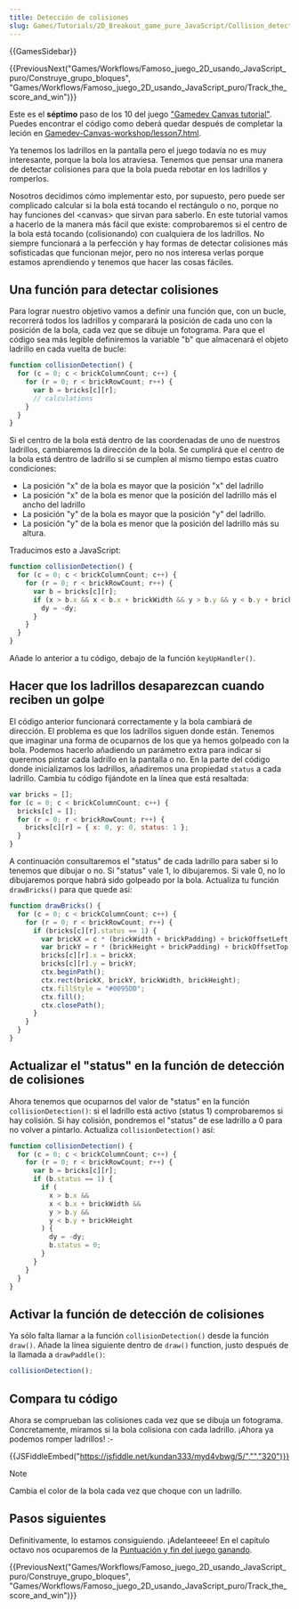 ```yaml
---
title: Detección de colisiones
slug: Games/Tutorials/2D_Breakout_game_pure_JavaScript/Collision_detection
---
```


{{GamesSidebar}}

{{PreviousNext("Games/Workflows/Famoso_juego_2D_usando_JavaScript_puro/Construye_grupo_bloques", "Games/Workflows/Famoso_juego_2D_usando_JavaScript_puro/Track_the_score_and_win")}}

Este es el **séptimo** paso de los 10 del juego ["Gamedev Canvas tutorial"](/es/docs/Games/Workflows/Breakout_game_from_scratch). Puedes encontrar el código como deberá quedar después de completar la leción en [Gamedev-Canvas-workshop/lesson7.html](https://github.com/end3r/Gamedev-Canvas-workshop/blob/gh-pages/lesson07.html).

Ya tenemos los ladrillos en la pantalla pero el juego todavía no es muy interesante, porque la bola los atraviesa. Tenemos que pensar una manera de detectar colisiones para que la bola pueda rebotar en los ladrillos y romperlos.

Nosotros decidimos cómo implementar esto, por supuesto, pero puede ser complicado calcular si la bola está tocando el rectángulo o no, porque no hay funciones del &#x3C;canvas> que sirvan para saberlo. En este tutorial vamos a hacerlo de la manera más fácil que existe: comprobaremos si el centro de la bola está tocando (colisionando) con cualquiera de los ladrillos. No siempre funcionará a la perfección y hay formas de detectar colisiones más sofisticadas que funcionan mejor, pero no nos interesa verlas porque estamos aprendiendo y tenemos que hacer las cosas fáciles.

## Una función para detectar colisiones

Para lograr nuestro objetivo vamos a definir una función que, con un bucle, recorrerá todos los ladrillos y comparará la posición de cada uno con la posición de la bola, cada vez que se dibuje un fotograma. Para que el código sea más legible definiremos la variable "b" que almacenará el objeto ladrillo en cada vuelta de bucle:

```js
function collisionDetection() {
  for (c = 0; c < brickColumnCount; c++) {
    for (r = 0; r < brickRowCount; r++) {
      var b = bricks[c][r];
      // calculations
    }
  }
}
```

Si el centro de la bola está dentro de las coordenadas de uno de nuestros ladrillos, cambiaremos la dirección de la bola. Se cumplirá que el centro de la bola está dentro de ladrillo si se cumplen al mismo tiempo estas cuatro condiciones:

- La posición "x" de la bola es mayor que la posición "x" del ladrillo
- La posición "x" de la bola es menor que la posición del ladrillo más el ancho del ladrillo
- La posición "y" de la bola es mayor que la posición "y" del ladrillo.
- La posición "y" de la bola es menor que la posición del ladrillo más su altura.

Traducimos esto a JavaScript:

```js
function collisionDetection() {
  for (c = 0; c < brickColumnCount; c++) {
    for (r = 0; r < brickRowCount; r++) {
      var b = bricks[c][r];
      if (x > b.x && x < b.x + brickWidth && y > b.y && y < b.y + brickHeight) {
        dy = -dy;
      }
    }
  }
}
```

Añade lo anterior a tu código, debajo de la función `keyUpHandler()`.

## Hacer que los ladrillos desaparezcan cuando reciben un golpe

El código anterior funcionará correctamente y la bola cambiará de dirección. El problema es que los ladrillos siguen donde están. Tenemos que imaginar una forma de ocuparnos de los que ya hemos golpeado con la bola. Podemos hacerlo añadiendo un parámetro extra para indicar si queremos pintar cada ladrillo en la pantalla o no. En la parte del código donde inicializamos los ladrillos, añadiremos una propiedad `status` a cada ladrillo. Cambia tu código fijándote en la línea que está resaltada:

```js
var bricks = [];
for (c = 0; c < brickColumnCount; c++) {
  bricks[c] = [];
  for (r = 0; r < brickRowCount; r++) {
    bricks[c][r] = { x: 0, y: 0, status: 1 };
  }
}
```

A continuación consultaremos el "status" de cada ladrillo para saber si lo tenemos que dibujar o no. Si "status" vale 1, lo dibujaremos. Si vale 0, no lo dibujaremos porque habrá sido golpeado por la bola. Actualiza tu función `drawBricks()` para que quede así:

```js
function drawBricks() {
  for (c = 0; c < brickColumnCount; c++) {
    for (r = 0; r < brickRowCount; r++) {
      if (bricks[c][r].status == 1) {
        var brickX = c * (brickWidth + brickPadding) + brickOffsetLeft;
        var brickY = r * (brickHeight + brickPadding) + brickOffsetTop;
        bricks[c][r].x = brickX;
        bricks[c][r].y = brickY;
        ctx.beginPath();
        ctx.rect(brickX, brickY, brickWidth, brickHeight);
        ctx.fillStyle = "#0095DD";
        ctx.fill();
        ctx.closePath();
      }
    }
  }
}
```

## Actualizar el "status" en la función de detección de colisiones

Ahora tenemos que ocuparnos del valor de "status" en la función `collisionDetection()`: si el ladrillo está activo (status 1) comprobaremos si hay colisión. Si hay colisión, pondremos el "status" de ese ladrillo a 0 para no volver a pintarlo. Actualiza `collisionDetection()` así:

```js
function collisionDetection() {
  for (c = 0; c < brickColumnCount; c++) {
    for (r = 0; r < brickRowCount; r++) {
      var b = bricks[c][r];
      if (b.status == 1) {
        if (
          x > b.x &&
          x < b.x + brickWidth &&
          y > b.y &&
          y < b.y + brickHeight
        ) {
          dy = -dy;
          b.status = 0;
        }
      }
    }
  }
}
```

## Activar la función de detección de colisiones

Ya sólo falta llamar a la función `collisionDetection()` desde la función `draw()`. Añade la línea siguiente dentro de `draw()` function, justo después de la llamada a `drawPaddle()`:

```js
collisionDetection();
```

## Compara tu código

Ahora se comprueban las colisiones cada vez que se dibuja un fotograma. Concretamente, miramos si la bola colisiona con cada ladrillo. ¡Ahora ya podemos romper ladrillos! :-

{{JSFiddleEmbed("https://jsfiddle.net/kundan333/myd4vbwg/5/","","320")}}

> [!NOTE]
> Cambia el color de la bola cada vez que choque con un ladrillo.

## Pasos siguientes

Definitivamente, lo estamos consiguiendo. ¡Adelanteeee! En el capítulo octavo nos ocuparemos de la [Puntuación y fin del juego ganando](/es/docs/Games/Workflows/Famoso_juego_2D_usando_JavaScript_puro/Track_the_score_and_win).

{{PreviousNext("Games/Workflows/Famoso_juego_2D_usando_JavaScript_puro/Construye_grupo_bloques", "Games/Workflows/Famoso_juego_2D_usando_JavaScript_puro/Track_the_score_and_win")}}
